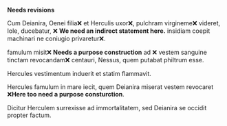 **Needs revisions**


Cum Deianira, Oenei filia❌ et Herculis uxor❌, pulchram virgineme❌ videret, Iole, ducebatur, ❌ **We need an indirect statement here.**
 insidiam coepit machinari ne coniugio privaretur❌. 
 
 famulum misit❌ **Needs a purpose construction** ad ❌ vestem sanguine tinctam revocandam❌ centauri, Nessus, quem putabat philtrum esse. 
 
 Hercules vestimentum induerit et statim flammavit.
 
 Hercules famulum in mare iecit, quem Deianira miserat vestem revocaret ❌**Here too need a purpose consturction**.
 
 Dicitur Herculem surrexisse ad immortalitatem, sed Deianira se occidit propter factum. 
